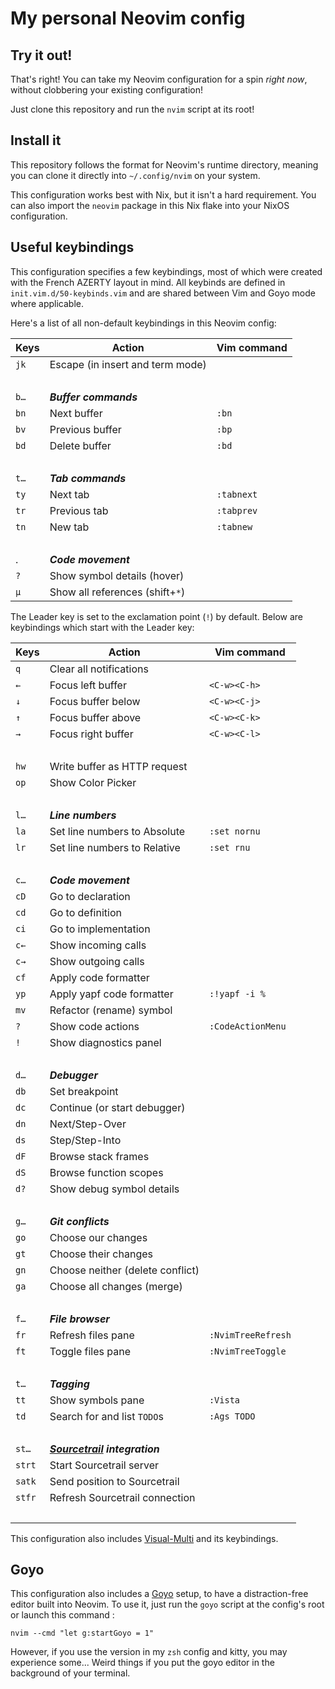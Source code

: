 # My personal Neovim config

## Try it out!

That's right! You can take my Neovim configuration for a spin _right now_, without clobbering your existing configuration!

Just clone this repository and run the `nvim` script at its root!

## Install it

This repository follows the format for Neovim's runtime directory, meaning you can clone it directly into `~/.config/nvim` on your system.

This configuration works best with Nix, but it isn't a hard requirement. You can also import the `neovim` package in this Nix flake into your NixOS configuration.

## Useful keybindings

This configuration specifies a few keybindings, most of which were created with the French AZERTY layout in mind. All keybinds are defined in `init.vim.d/50-keybinds.vim` and are shared between Vim and Goyo mode where applicable.

Here's a list of all non-default keybindings in this Neovim config:

Keys  | Action                          | Vim command
------|---------------------------------|------------
`jk`  | Escape (in insert and term mode)|
      |                                 |
`b…`  | _**Buffer commands**_           |
`bn`  | Next buffer                     | `:bn`
`bv`  | Previous buffer                 | `:bp`
`bd`  | Delete buffer                   | `:bd`
      |                                 |
`t…`  | _**Tab commands**_              |
`ty`  | Next tab                        | `:tabnext`
`tr`  | Previous tab                    | `:tabprev`
`tn`  | New tab                         | `:tabnew`
      |                                 |
.     | _**Code movement**_             |
`?`   | Show symbol details (hover)     |
`µ`   | Show all references (shift+`*`) |


The Leader key is set to the exclamation point (`!`) by default. Below are keybindings which start with the Leader key:

Keys    | Action                          | Vim command
--------|---------------------------------|------------
`q`     | Clear all notifications         |
`←`     | Focus left buffer               | `<C-w><C-h>`
`↓`     | Focus buffer below              | `<C-w><C-j>`
`↑`     | Focus buffer above              | `<C-w><C-k>`
`→`     | Focus right buffer              | `<C-w><C-l>`
        |                                 |
`hw`    | Write buffer as HTTP request    |
`op`    | Show Color Picker               |
        |                                 |
`l…`    | _**Line numbers**_              |
`la`    | Set line numbers to Absolute    | `:set nornu`
`lr`    | Set line numbers to Relative    | `:set rnu`
        |                                 |
`c…`    | _**Code movement**_             |
`cD`    | Go to declaration               |
`cd`    | Go to definition                |
`ci`    | Go to implementation            |
`c←`    | Show incoming calls             |
`c→`    | Show outgoing calls             |
`cf`    | Apply code formatter            |
`yp`    | Apply yapf code formatter       | `:!yapf -i %`
`mv`    | Refactor (rename) symbol        |
`?`     | Show code actions               | `:CodeActionMenu`
`!`     | Show diagnostics panel          |
        |                                 |
`d…`    | _**Debugger**_                  |
`db`    | Set breakpoint                  |
`dc`    | Continue (or start debugger)    |
`dn`    | Next/Step-Over                  |
`ds`    | Step/Step-Into                  |
`dF`    | Browse stack frames             |
`dS`    | Browse function scopes          |
`d?`    | Show debug symbol details       |
        |                                 |
`g…`    | _**Git conflicts**_             |
`go`    | Choose our changes              |
`gt`    | Choose their changes            |
`gn`    | Choose neither (delete conflict)|
`ga`    | Choose all changes (merge)      |
        |                                 |
`f…`    | _**File browser**_              |
`fr`    | Refresh files pane              | `:NvimTreeRefresh`
`ft`    | Toggle files pane               | `:NvimTreeToggle`
        |                                 |
`t…`    | _**Tagging**_                   |
`tt`    | Show symbols pane               | `:Vista`
`td`    | Search for and list `TODO`s     | `:Ags TODO`
        |                                 |
`st…`   | _**[Sourcetrail] integration**_ |
`strt`  | Start Sourcetrail server        |
`satk`  | Send position to Sourcetrail    |
`stfr`  | Refresh Sourcetrail connection  |
        |                                 |

This configuration also includes [Visual-Multi] and its keybindings.

## Goyo

This configuration also includes a [Goyo] setup, to have a distraction-free editor built into Neovim. To use it, just run the `goyo` script at the config's root or launch this command :

```shell
nvim --cmd "let g:startGoyo = 1"
```

However, if you use the version in my `zsh` config and kitty, you may experience some... Weird things if you put the goyo editor in the background of your terminal.

[Sourcetrail]: https://github.com/CoatiSoftware/Sourcetrail
[Visual-Multi]: https://github.com/mg979/vim-visual-multi
[Goyo]: https://github.com/junnegun/goyo.vim
